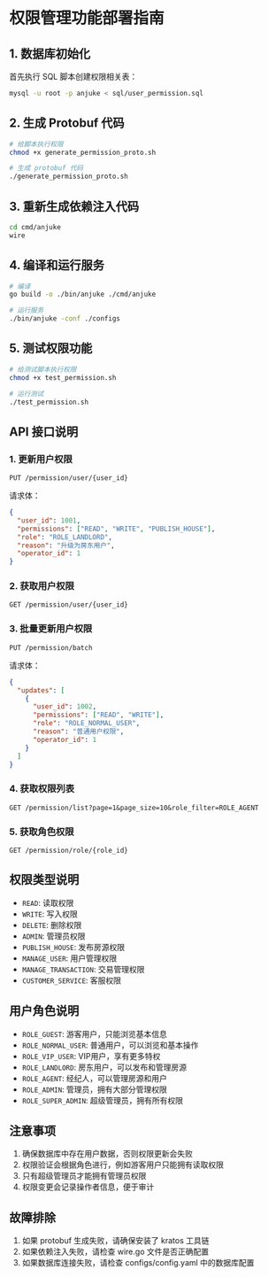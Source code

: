 # 权限管理功能部署指南

## 1. 数据库初始化

首先执行 SQL 脚本创建权限相关表：

```bash
mysql -u root -p anjuke < sql/user_permission.sql
```

## 2. 生成 Protobuf 代码

```bash
# 给脚本执行权限
chmod +x generate_permission_proto.sh

# 生成 protobuf 代码
./generate_permission_proto.sh
```

## 3. 重新生成依赖注入代码

```bash
cd cmd/anjuke
wire
```

## 4. 编译和运行服务

```bash
# 编译
go build -o ./bin/anjuke ./cmd/anjuke

# 运行服务
./bin/anjuke -conf ./configs
```

## 5. 测试权限功能

```bash
# 给测试脚本执行权限
chmod +x test_permission.sh

# 运行测试
./test_permission.sh
```

## API 接口说明

### 1. 更新用户权限
```
PUT /permission/user/{user_id}
```

请求体：
```json
{
  "user_id": 1001,
  "permissions": ["READ", "WRITE", "PUBLISH_HOUSE"],
  "role": "ROLE_LANDLORD",
  "reason": "升级为房东用户",
  "operator_id": 1
}
```

### 2. 获取用户权限
```
GET /permission/user/{user_id}
```

### 3. 批量更新用户权限
```
PUT /permission/batch
```

请求体：
```json
{
  "updates": [
    {
      "user_id": 1002,
      "permissions": ["READ", "WRITE"],
      "role": "ROLE_NORMAL_USER",
      "reason": "普通用户权限",
      "operator_id": 1
    }
  ]
}
```

### 4. 获取权限列表
```
GET /permission/list?page=1&page_size=10&role_filter=ROLE_AGENT
```

### 5. 获取角色权限
```
GET /permission/role/{role_id}
```

## 权限类型说明

- `READ`: 读取权限
- `WRITE`: 写入权限
- `DELETE`: 删除权限
- `ADMIN`: 管理员权限
- `PUBLISH_HOUSE`: 发布房源权限
- `MANAGE_USER`: 用户管理权限
- `MANAGE_TRANSACTION`: 交易管理权限
- `CUSTOMER_SERVICE`: 客服权限

## 用户角色说明

- `ROLE_GUEST`: 游客用户，只能浏览基本信息
- `ROLE_NORMAL_USER`: 普通用户，可以浏览和基本操作
- `ROLE_VIP_USER`: VIP用户，享有更多特权
- `ROLE_LANDLORD`: 房东用户，可以发布和管理房源
- `ROLE_AGENT`: 经纪人，可以管理房源和用户
- `ROLE_ADMIN`: 管理员，拥有大部分管理权限
- `ROLE_SUPER_ADMIN`: 超级管理员，拥有所有权限

## 注意事项

1. 确保数据库中存在用户数据，否则权限更新会失败
2. 权限验证会根据角色进行，例如游客用户只能拥有读取权限
3. 只有超级管理员才能拥有管理员权限
4. 权限变更会记录操作者信息，便于审计

## 故障排除

1. 如果 protobuf 生成失败，请确保安装了 kratos 工具链
2. 如果依赖注入失败，请检查 wire.go 文件是否正确配置
3. 如果数据库连接失败，请检查 configs/config.yaml 中的数据库配置